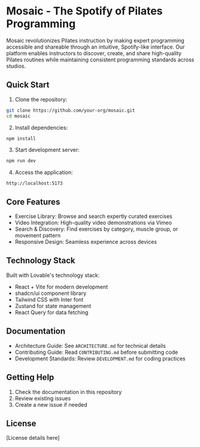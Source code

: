 # Mosaic - The Spotify of Pilates Programming

Mosaic revolutionizes Pilates instruction by making expert programming accessible and shareable through an intuitive, Spotify-like interface. Our platform enables instructors to discover, create, and share high-quality Pilates routines while maintaining consistent programming standards across studios.

## Quick Start

1. Clone the repository:
```bash
git clone https://github.com/your-org/mosaic.git
cd mosaic
```

2. Install dependencies:
```bash
npm install
```

3. Start development server:
```bash
npm run dev
```

4. Access the application:
```
http://localhost:5173
```

## Core Features

- Exercise Library: Browse and search expertly curated exercises
- Video Integration: High-quality video demonstrations via Vimeo
- Search & Discovery: Find exercises by category, muscle group, or movement pattern
- Responsive Design: Seamless experience across devices

## Technology Stack

Built with Lovable's technology stack:
- React + Vite for modern development
- shadcn/ui component library
- Tailwind CSS with Inter font
- Zustand for state management
- React Query for data fetching

## Documentation

- Architecture Guide: See `ARCHITECTURE.md` for technical details
- Contributing Guide: Read `CONTRIBUTING.md` before submitting code
- Development Standards: Review `DEVELOPMENT.md` for coding practices

## Getting Help

1. Check the documentation in this repository
2. Review existing issues
3. Create a new issue if needed

## License

[License details here]

